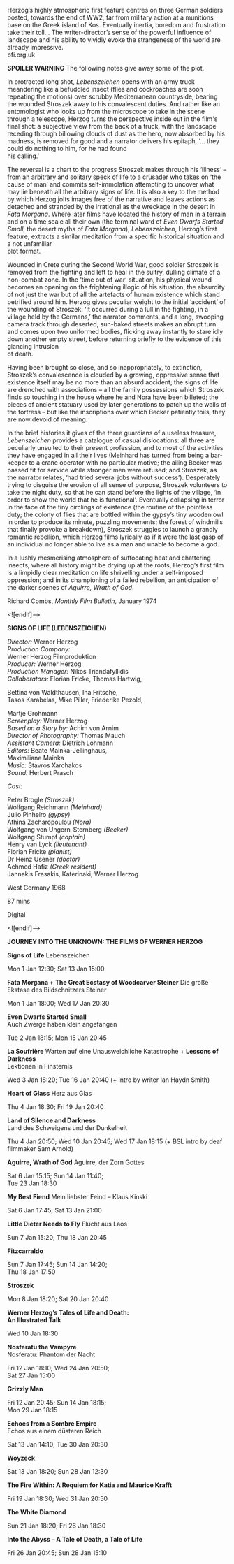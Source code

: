 
Herzog’s highly atmospheric first feature centres on three German soldiers posted, towards the end of WW2, far from military action at a munitions base on the Greek island of Kos. Eventually inertia, boredom and frustration take their toll… The writer-director’s sense of the powerful influence of landscape and his ability to vividly evoke the strangeness of the world are already impressive.  
bfi.org.uk

**SPOILER WARNING** The following notes give away some of the plot.

In protracted long shot, _Lebenszeichen_ opens with an army truck meandering like a befuddled insect (flies and cockroaches are soon repeating the motions) over scrubby Mediterranean countryside, bearing the wounded Stroszek away to his convalescent duties. And rather like an entomologist who looks up from the microscope to take in the scene through a telescope, Herzog turns the perspective inside out in the film's final shot: a subjective view from the back of a truck, with the landscape receding through billowing clouds of dust as the hero, now absorbed by his madness, is removed for good and a narrator delivers his epitaph, ‘... they could do nothing to him, for he had found  
his calling.’

The reversal is a chart to the progress Stroszek makes through his ‘illness’ – from an arbitrary and solitary speck of life to a crusader who takes on ‘the cause of man’ and commits self-immolation attempting to uncover what may lie beneath all the arbitrary signs of life. It is also a key to the method by which Herzog jolts images free of the narrative and leaves actions as detached and stranded by the irrational as the wreckage in the desert in _Fata Morgana_. Where later films have located the history of man in a terrain and on a time scale all their own (the terminal ward of _Even Dwarfs Started Small_, the desert myths of _Fata Morgana_), _Lebenszeichen_, Herzog’s first feature, extracts a similar meditation from a specific historical situation and a not unfamiliar  
plot format.

Wounded in Crete during the Second World War, good soldier Stroszek is removed from the fighting and left to heal in the sultry, dulling climate of a non-combat zone. In the ‘time out of war’ situation, his physical wound becomes an opening on the frightening illogic of his situation, the absurdity of not just the war but of all the artefacts of human existence which stand petrified around him. Herzog gives peculiar weight to the initial ‘accident’ of the wounding of Stroszek: ‘It occurred during a lull in the fighting, in a village held by the Germans,’ the narrator comments, and a long, swooping camera track through deserted, sun-baked streets makes an abrupt turn and comes upon two uniformed bodies, flicking away instantly to stare idly down another empty street, before returning briefly to the evidence of this glancing intrusion  
of death.

Having been brought so close, and so inappropriately, to extinction, Stroszek’s convalescence is clouded by a growing, oppressive sense that existence itself may be no more than an absurd accident; the signs of life are drenched with associations – all the family possessions which Stroszek finds so touching in the house where he and Nora have been billeted; the pieces of ancient statuary used by later generations to patch up the walls of the fortress – but like the inscriptions over which Becker patiently toils, they are now devoid of meaning.

In the brief histories it gives of the three guardians of a useless treasure, _Lebenszeichen_ provides a catalogue of casual dislocations: all three are peculiarly unsuited to their present profession, and to most of the activities they have engaged in all their lives (Meinhard has turned from being a bar-keeper to a crane operator with no particular motive; the ailing Becker was passed fit for service while stronger men were refused; and Stroszek, as the narrator relates, ‘had tried several jobs without success’). Desperately trying to disguise the erosion of all sense of purpose, Stroszek volunteers to take the night duty, so that he can stand before the lights of the village, ‘in order to show the world that he is functional’. Eventually collapsing in terror in the face of the tiny circlings of existence (the routine of the pointless duty; the colony of flies that are bottled within the gypsy’s tiny wooden owl in order to produce its minute, puzzling movements; the forest of windmills that finally provoke a breakdown), Stroszek struggles to launch a grandly romantic rebellion, which Herzog films lyrically as if it were the last gasp of an individual no longer able to live as a man and unable to become a god.

In a lushly mesmerising atmosphere of suffocating heat and chattering insects, where all history might be drying up at the roots, Herzog’s first film is a limpidly clear meditation on life shrivelling under a self-imposed oppression; and in its championing of a failed rebellion, an anticipation of the darker scenes of _Aguirre, Wrath of God_.

Richard Combs, _Monthly Film Bulletin_, January 1974

<![endif]-->

**SIGNS OF LIFE (LEBENSZEICHEN)**

_Director:_ Werner Herzog  
_Production Company:_  
Werner Herzog Filmproduktion  
_Producer:_ Werner Herzog  
_Production Manager:_ Nikos Triandafyllidis  
_Collaborators:_ Florian Fricke, Thomas Hartwig,

Bettina von Waldthausen, Ina Fritsche,  
Tasos Karabelas, Mike Piller, Friederike Pezold,

Martje Grohmann  
_Screenplay:_ Werner Herzog  
_Based on a Story by:_ Achim von Arnim  
_Director of Photography:_ Thomas Mauch  
_Assistant Camera:_ Dietrich Lohmann  
_Editors:_ Beate Mainka-Jellinghaus,  
Maximiliane Mainka  
_Music:_ Stavros Xarchakos  
_Sound:_ Herbert Prasch

_Cast:_

Peter Brogle _(Stroszek)_  
Wolfgang Reichmann _(Meinhard)_  
Julio Pinheiro _(gypsy)_  
Athina Zacharopoulou _(Nora)_  
Wolfgang von Ungern-Sternberg _(Becker)_  
Wolfgang Stumpf _(captain)_  
Henry van Lyck _(lieutenant)_  
Florian Fricke _(pianist)_  
Dr Heinz Usener _(doctor)_  
Achmed Hafiz _(Greek resident)_  
Jannakis Frasakis, Katerinaki, Werner Herzog

West Germany 1968

87 mins

Digital

<![endif]-->

**JOURNEY INTO THE UNKNOWN: THE FILMS OF WERNER HERZOG**

**Signs of Life** Lebenszeichen

Mon 1 Jan 12:30; Sat 13 Jan 15:00

**Fata Morgana + The Great Ecstasy of Woodcarver Steiner** Die große Ekstase des Bildschnitzers Steiner

Mon 1 Jan 18:00; Wed 17 Jan 20:30

**Even Dwarfs Started Small**  
Auch Zwerge haben klein angefangen

Tue 2 Jan 18:15; Mon 15 Jan 20:45

**La Soufrière** Warten auf eine Unausweichliche Katastrophe + **Lessons of Darkness**  
Lektionen in Finsternis

Wed 3 Jan 18:20; Tue 16 Jan 20:40 (+ intro by writer Ian Haydn Smith)

**Heart of Glass** Herz aus Glas

Thu 4 Jan 18:30; Fri 19 Jan 20:40

**Land of Silence and Darkness**  
Land des Schweigens und der Dunkelheit

Thu 4 Jan 20:50; Wed 10 Jan 20:45; Wed 17 Jan 18:15 (+ BSL intro by deaf filmmaker Sam Arnold)

**Aguirre, Wrath of God** Aguirre, der Zorn Gottes

Sat 6 Jan 15:15; Sun 14 Jan 11:40;  
Tue 23 Jan 18:30

**My Best Fiend** Mein liebster Feind – Klaus Kinski

Sat 6 Jan 17:45; Sat 13 Jan 21:00

**Little Dieter Needs to Fly** Flucht aus Laos

Sun 7 Jan 15:20; Thu 18 Jan 20:45

**Fitzcarraldo**

Sun 7 Jan 17:45; Sun 14 Jan 14:20;  
Thu 18 Jan 17:50

**Stroszek**

Mon 8 Jan 18:20; Sat 20 Jan 20:40

**Werner Herzog’s Tales of Life and Death:  
An Illustrated Talk**

Wed 10 Jan 18:30

**Nosferatu the Vampyre**  
Nosferatu: Phantom der Nacht

Fri 12 Jan 18:10; Wed 24 Jan 20:50;  
Sat 27 Jan 15:00

**Grizzly Man**

Fri 12 Jan 20:45; Sun 14 Jan 18:15;  
Mon 29 Jan 18:15

**Echoes from a Sombre Empire**  
Echos aus einem düsteren Reich

Sat 13 Jan 14:10; Tue 30 Jan 20:30

**Woyzeck**

Sat 13 Jan 18:20; Sun 28 Jan 12:30

**The Fire Within: A Requiem for Katia and Maurice Krafft**

Fri 19 Jan 18:30; Wed 31 Jan 20:50

**The White Diamond**

Sun 21 Jan 18:20; Fri 26 Jan 18:30

**Into the Abyss – A Tale of Death, a Tale of Life**

Fri 26 Jan 20:45; Sun 28 Jan 15:10
<!--stackedit_data:
eyJoaXN0b3J5IjpbNjkwNzM1MjMwXX0=
-->